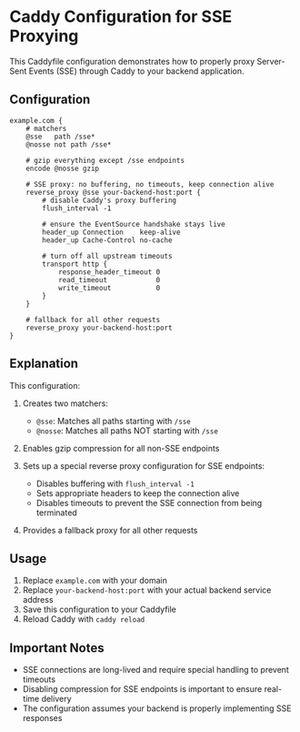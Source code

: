 # Caddy Configuration for SSE Proxying

This Caddyfile configuration demonstrates how to properly proxy Server-Sent Events (SSE) through Caddy to your backend application.

## Configuration

```
example.com {
    # matchers
    @sse   path /sse*
    @nosse not path /sse*

    # gzip everything except /sse endpoints
    encode @nosse gzip

    # SSE proxy: no buffering, no timeouts, keep connection alive
    reverse_proxy @sse your-backend-host:port {
        # disable Caddy's proxy buffering
        flush_interval -1

        # ensure the EventSource handshake stays live
        header_up Connection    keep-alive
        header_up Cache-Control no-cache

        # turn off all upstream timeouts
        transport http {
            response_header_timeout 0
            read_timeout            0
            write_timeout           0
        }
    }

    # fallback for all other requests
    reverse_proxy your-backend-host:port
}
```

## Explanation

This configuration:

1. Creates two matchers:
   - `@sse`: Matches all paths starting with `/sse`
   - `@nosse`: Matches all paths NOT starting with `/sse`

2. Enables gzip compression for all non-SSE endpoints

3. Sets up a special reverse proxy configuration for SSE endpoints:
   - Disables buffering with `flush_interval -1`
   - Sets appropriate headers to keep the connection alive
   - Disables timeouts to prevent the SSE connection from being terminated

4. Provides a fallback proxy for all other requests

## Usage

1. Replace `example.com` with your domain
2. Replace `your-backend-host:port` with your actual backend service address
3. Save this configuration to your Caddyfile
4. Reload Caddy with `caddy reload`

## Important Notes

- SSE connections are long-lived and require special handling to prevent timeouts
- Disabling compression for SSE endpoints is important to ensure real-time delivery
- The configuration assumes your backend is properly implementing SSE responses
